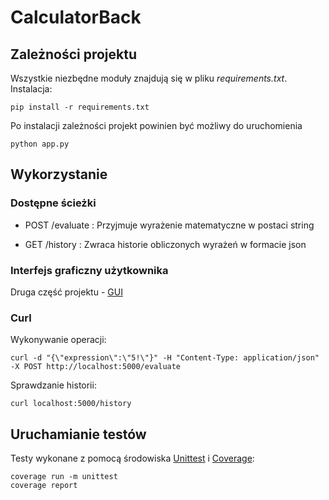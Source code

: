 # CalculatorBack
## Zależności projektu
Wszystkie niezbędne moduły znajdują się w pliku *requirements.txt*. Instalacja:

    pip install -r requirements.txt

Po instalacji zależności projekt powinien być możliwy do uruchomienia
    
    python app.py

## Wykorzystanie
### Dostępne ścieżki
- POST /evaluate 
: Przyjmuje wyrażenie matematyczne w postaci string

- GET /history
: Zwraca historie obliczonych wyrażeń w formacie json

### Interfejs graficzny użytkownika
Druga część projektu - [GUI](https://github.com/FunnyPaper/Calculator-Front)
### Curl
Wykonywanie operacji:

    curl -d "{\"expression\":\"5!\"}" -H "Content-Type: application/json" -X POST http://localhost:5000/evaluate
Sprawdzanie historii:

    curl localhost:5000/history

## Uruchamianie testów
Testy wykonane z pomocą środowiska [Unittest](https://docs.python.org/3/library/unittest.html) i [Coverage](https://coverage.readthedocs.io/en/7.1.0/):

    coverage run -m unittest
    coverage report
